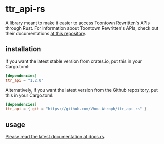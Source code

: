 # ttr_api-rs

A library meant to make it easier to access Toontown Rewritten's APIs through Rust. For information about Toontown Rewritten's APIs, check out their documentations [at this repository](https://github.com/ToontownRewritten/api-doc).  

## installation

If you want the latest stable version from crates.io, put this in your Cargo.toml:

```toml
[dependencies]
ttr_api = "1.2.0"
```

Alternatively, if you want the latest version from the Github repository, put this in your Cargo.toml:

```toml
[dependencies]
ttr_api = { git = "https://github.com/Vhou-Atroph/ttr_api-rs" }
```

## usage

[Please read the latest documentation at docs.rs](https://docs.rs/ttr_api/latest/ttr_api/).
